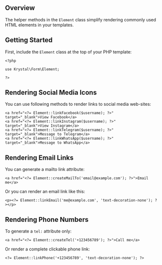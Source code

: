 ## Overview

The helper methods in the `Element` class simplify rendering commonly used HTML elements in your templates.

## Getting Started

First, include the `Element` class at the top of your PHP template:

    <?php
    
    use Krystal\Form\Element;
    
    ?>

## Rendering Social Media Icons

You can use following methods to render links to social media web-sites:

    <a href="<?= Element::linkFacebook($username); ?>" target="_blank">View Facebook</a>
    <a href="<?= Element::linkInstagram($username); ?>" target="_blank">View Instagram</a>
    <a href="<?= Element::linkTelegram($username); ?>" target="_blank">Message to Telegram</a>
    <a href="<?= Element::linkWhatsApp($username); ?>" target="_blank">Message to WhatsApp</a>

## Rendering Email Links

You can generate a mailto link attribute:

    <a href="<?= Element::createMailTo('email@example.com'); ?>">Email me</a>

Or you can render an email link like this:

    <p><?= Element::linkEmail('me@example.com', 'text-decoration-none'); ?></p>

## Rendering Phone Numbers

To generate a `tel:` attribute only:

    <a href="<?= Element::createTel('+123456789'); ?>">Call me</a>

Or render a complete clickable phone link:

    <?= Element::linkPhone('+123456789', 'text-decoration-none'); ?>

